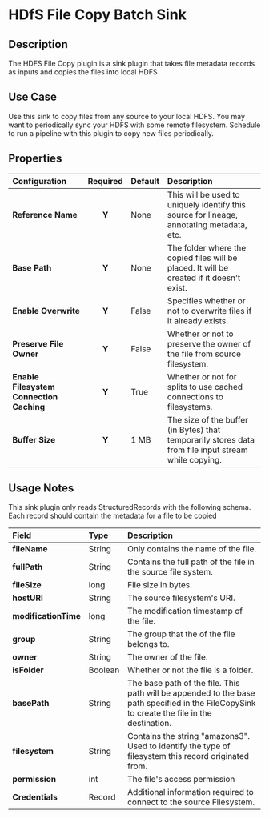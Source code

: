 # HDfS File Copy Batch Sink

Description
-----------
The HDFS File Copy plugin is a sink plugin that takes file metadata records as inputs and copies the files into local HDFS


Use Case
--------
Use this sink to copy files from any source to your local HDFS.
You may want to periodically sync your HDFS with some remote filesystem. Schedule to run a pipeline with this plugin to copy new files periodically.


Properties
----------
| Configuration                            | Required | Default   | Description                                                                                            |
| :--------------------------------------- | :------: | :------   | :----------------------------------------------------------------------------------------------------- |
| **Reference Name**                       |  **Y**   | None      | This will be used to uniquely identify this source for lineage, annotating metadata, etc.              |
| **Base Path**                            |  **Y**   | None      | The folder where the copied files will be placed. It will be created if it doesn't exist.              |
| **Enable Overwrite**                     |  **Y**   | False     | Specifies whether or not to overwrite files if it already exists.                                      |
| **Preserve File Owner**                  |  **Y**   | False     | Whether or not to preserve the owner of the file from source filesystem.                               |
| **Enable Filesystem Connection Caching** |  **Y**   | True      | Whether or not for splits to use cached connections to filesystems.                                    |
| **Buffer Size**                          |  **Y**   | 1 MB      | The size of the buffer (in Bytes) that temporarily stores data from file input stream while copying.   |

Usage Notes
-----------
This sink plugin only reads StructuredRecords with the following schema. Each record should contain the metadata for a file to be copied

| Field                  | Type   | Description                                                                                                                                    |
| :--------------------- | :----- | :-------------------------                                                                                                                     |
| **fileName**           | String | Only contains the name of the file.                                                                                                            |
| **fullPath**           | String | Contains the full path of the file in the source file system.                                                                                  |
| **fileSize**           | long   | File size in bytes.                                                                                                                            |
| **hostURI**            | String | The source filesystem's URI.                                                                                                                   |
| **modificationTime**   | long   | The modification timestamp of the file.                                                                                                        |
| **group**              | String | The group that the of the file belongs to.                                                                                                     |
| **owner**              | String | The owner of the file.                                                                                                                         |
| **isFolder**           | Boolean| Whether or not the file is a folder.                                                                                                           |
| **basePath**           | String | The base path of the file. This path will be appended to the base path specified in the FileCopySink to create the file in the destination.    |
| **filesystem**         | String | Contains the string "amazons3". Used to identify the type of filesystem this record originated from.                                           |
| **permission**         | int    | The file's access permission                                                                                                                   |
| **Credentials**        | Record | Additional information required to connect to the source Filesystem.                                                                           |
